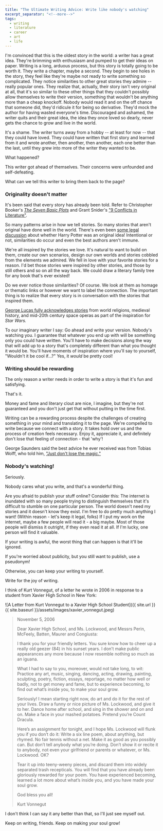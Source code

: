 ```yaml
---
title: "The Ultimate Writing Advice: Write like nobody's watching"
excerpt_separator: "<!--more-->"
tags:
  - writing
  - literature
  - career
  - art
  - life
---
```


I'm convinced that this is the oldest story in the world: a writer has a great idea. They're brimming with enthusiasm and pumped to get their ideas on paper. Writing is a long, arduous process, but this story is totally going to be worth it. They write a chapter, maybe a second. They begin to see holes in the story, they feel like they're maybe not ready to write something so complicated. They notice similarities to other great stories they admire -- really popular ones. They realize that, actually, their story isn't very original at all, that it's so similar to these other things that they couldn't possibly allow themselves to write their version, something that wouldn't be anything more than a cheap knockoff. Nobody would read it and on the off chance that someone did, they'd ridicule it for being so derivative. They'd mock the author for having wasted everyone's time. Discouraged and ashamed, the writer quits and their great idea, the idea they once loved so dearly, never gets the chance to grow and live in the world.

<!--more-->

It's a shame. The writer turns away from a hobby -- at least for now -- that they could have loved. They could have written that first story and learned from it and wrote another, then another, then another, each one better than the last, until they grew into more of the writer they wanted to be.

What happened?

This writer got ahead of themselves. Their concerns were unfounded and self-defeating.

What can we tell this writer to bring them back to the page?

### Originality doesn't matter

It's been said that every story has already been told. Refer to Christopher Booker's [*The Seven Basic Plots*](https://en.wikipedia.org/wiki/The_Seven_Basic_Plots) and Grant Snider's ["9 Conflicts in Literature"](http://www.incidentalcomics.com/2014/05/conflict-in-literature.html?m=1).

So many patterns arise in how we tell stories. So many stories that aren't original have done well in the world. There's even been [some legal discussion](https://en.wikipedia.org/wiki/Legal_disputes_over_the_Harry_Potter_series#Adrian_Jacobs) about whether Harry Potter was an original idea! Intentional or not, similarities do occur and even the best authors aren't immune.

We're all inspired by the stories we love. It's natural to want to build on them, create our own scenarios, design our own worlds and stories cobbled from the elements we admired. We fell in love with your favorite stories for a reason. I'd bet those stories were inspired by other stories, and those by still others and so on all the way back. We could draw a literary family tree for any book that's ever existed!

Do we ever notice those similarities? Of course. We look at them as homage or thematic links or however we want to label the connection. The important thing is to realize that every story is in conversation with the stories that inspired them.

[George Lucas fully acknowledges stories](https://en.wikipedia.org/wiki/Star_Wars_sources_and_analogues) from world religions, medieval history, and mid-20th century space operas as part of the inspiration for *Star Wars.*

To our imaginary writer I say: Go ahead and write your version. Nobody's watching you. I guarantee that whatever you end up with will be something only you could have written. You'll have to make decisions along the way that will add up to a story that's completely different than what you thought it would be. You'll have moments of inspiration where you'll say to yourself, "Wouldn't it be cool if...?" Yes, it *would* be pretty cool!

### Writing should be rewarding

The only reason a writer needs in order to write a story is that it's fun and satisfying.

That's it.

Money and fame and literary clout are nice, I imagine, but they're not guaranteed and you don't just get that without putting in the time first.

Writing can be a rewarding process despite the challenges of creating something in your mind and translating it to the page. We're compelled to write because we connect with a story. It takes hold over us and the process of creation feels necessary. Enjoy it, appreciate it, and definitely don't lose that feeling of connection - that 'why'!

George Saunders said the best advice he ever received was from Tobias Wolff, who told him, ["Just don't lose the magic."](https://lithub.com/george-saunders-on-the-best-writing-advice-hes-received/)

### Nobody's watching!

Seriously.

Nobody cares what you write, and that's a wonderful thing.

Are you afraid to publish your stuff online? Consider this: The internet is inundated with so many people trying to distinguish themselves that it's difficult to stumble on one particular person. The world doesn't need my stories and it doesn't know they exist. I'm free to do pretty much anything I want! (Within reason - let's keep it legal, folks) If I put my work on the internet, maybe a few people will read it - a big maybe. Most of those people will dismiss it outright, if they even read it at all. If I'm lucky, one person will find it valuable.

If your writing is awful, the worst thing that can happen is that it'll be ignored.

If you're worried about publicity, but you still want to publish, use a pseudonym!

Otherwise, you can keep your writing to yourself.

Write for the joy of writing.

I think of Kurt Vonnegut, of a letter he wrote in 2006 in response to a student from Xavier High School in New York:

![A Letter from Kurt Vonnegut to a Xavier High School Student]({{ site.url }}{{ site.baseurl }}/assets/images/xavier_vonnegut.jpeg)

> November 5, 2006
> 
> Dear Xavier High School, and Ms. Lockwood, and Messrs Perin, McFeely, Batten, Maurer and Congiusta:
> 
> I thank you for your friendly letters. You sure know how to cheer up a really old geezer (84) in his sunset years. I don’t make public appearances any more because I now resemble nothing so much as an iguana.
> 
> What I had to say to you, moreover, would not take long, to wit: Practice any art, music, singing, dancing, acting, drawing, painting, sculpting, poetry, fiction, essays, reportage, no matter how well or badly, not to get money and fame, but to experience becoming, to find out what’s inside you, to make your soul grow.
> 
> Seriously! I mean starting right now, do art and do it for the rest of your lives. Draw a funny or nice picture of Ms. Lockwood, and give it to her. Dance home after school, and sing in the shower and on and on. Make a face in your mashed potatoes. Pretend you’re Count Dracula.
> 
> Here’s an assignment for tonight, and I hope Ms. Lockwood will flunk you if you don’t do it: Write a six line poem, about anything, but rhymed. No fair tennis without a net. Make it as good as you possibly can. But don’t tell anybody what you’re doing. Don’t show it or recite it to anybody, not even your girlfriend or parents or whatever, or Ms. Lockwood. OK?
> 
> Tear it up into teeny-weeny pieces, and discard them into widely separated trash recepticals. You will find that you have already been gloriously rewarded for your poem. You have experienced becoming, learned a lot more about what’s inside you, and you have made your soul grow.
> 
> God bless you all!
> 
> Kurt Vonnegut

I don't think I can say it any better than that, so I'll just see myself out.

Keep on writing, friends. Keep on making your soul grow!